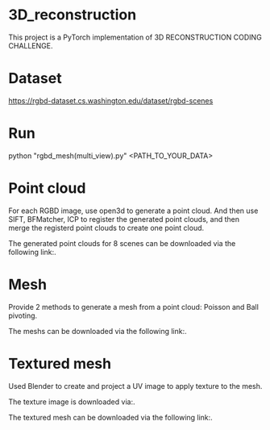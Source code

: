 # 3D_reconstruction
This project is a PyTorch implementation of 3D RECONSTRUCTION CODING CHALLENGE.

# Dataset
https://rgbd-dataset.cs.washington.edu/dataset/rgbd-scenes

# Run 
python "rgbd_mesh(multi_view).py" <PATH_TO_YOUR_DATA>

# Point cloud
For each RGBD image, use open3d to generate a point cloud. And then use SIFT, BFMatcher, ICP to register the generated point clouds, and then merge the registerd point clouds to create one point cloud.

The generated point clouds for 8 scenes can be downloaded via the following link:.

# Mesh
Provide 2 methods to generate a mesh from a point cloud: Poisson and Ball pivoting.

The meshs can be downloaded via the following link:.

# Textured mesh
Used Blender to create and project a UV image to apply texture to the mesh.

The texture image is downloaded via:.

The textured mesh can be downloaded via the following link:.
